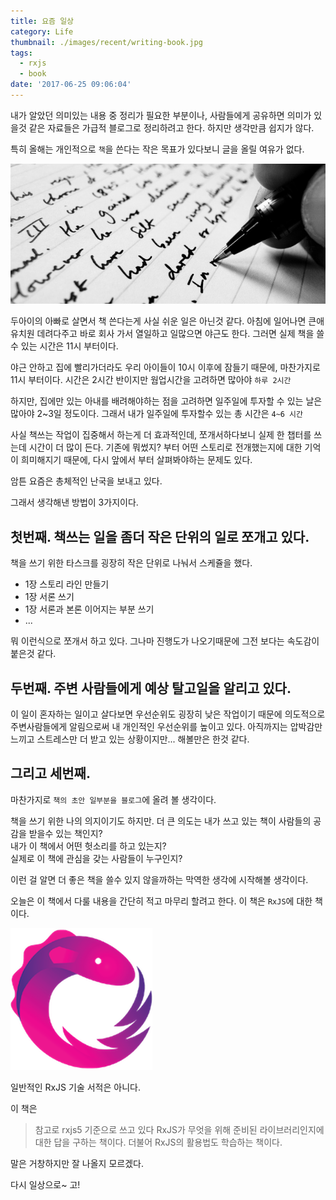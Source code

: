 ```yaml
---
title: 요즘 일상
category: Life
thumbnail: ./images/recent/writing-book.jpg
tags:
  - rxjs
  - book
date: '2017-06-25 09:06:04'
---
```


내가 알았던 의미있는 내용 중 정리가 필요한 부분이나, 사람들에게 공유하면 의미가 있을것 같은 자료들은 가급적 블로그로 정리하려고 한다. 하지만 생각만큼 쉽지가 않다.

특히 올해는 개인적으로 `책`을 쓴다는 작은 목표가 있다보니 글을 올릴 여유가 없다.

![](./images/recent/writing-book.jpg)

두아이의 아빠로 살면서 책 쓴다는게 사실 쉬운 일은 아닌것 같다.
아침에 일어나면 큰애 유치원 데려다주고 바로 회사 가서 열일하고
일많으면 야근도 한다.
그러면 실제 책을 쓸 수 있는 시간은 11시 부터이다.

야근 안하고 집에 빨리가더라도 우리 아이들이 10시 이후에 잠들기 때문에, 마찬가지로 11시 부터이다.
시간은 2시간 반이지만 웜업시간을 고려하면 많아야 `하루 2시간`

하지만, 집에만 있는 아내를 배려해야하는 점을 고려하면 일주일에 투자할 수 있는 날은 많아야 2~3일 정도이다.
그래서 내가 일주일에 투자할수 있는 총 시간은 `4~6 시간`

사실 책쓰는 작업이 집중해서 하는게 더 효과적인데, 쪼개서하다보니 실제 한 챕터를 쓰는데 시간이 더 많이 든다.
기존에 뭐썼지? 부터 어떤 스토리로 전개했는지에 대한 기억이 희미해지기 때문에, 다시 앞에서 부터 살펴봐야하는 문제도 있다.

암튼 요즘은 총체적인 난국을 보내고 있다.

그래서 생각해낸 방법이 3가지이다.

## 첫번째. 책쓰는 일을 좀더 작은 단위의 일로 쪼개고 있다.

책을 쓰기 위한 타스크를 굉장히 작은 단위로 나눠서 스케쥴을 했다.

- 1장 스토리 라인 만들기
- 1장 서론 쓰기
- 1장 서론과 본론 이어지는 부분 쓰기
- ...

뭐 이런식으로 쪼개서 하고 있다.
그나마 진행도가 나오기때문에 그전 보다는 속도감이 붙은것 같다.

## 두번째. 주변 사람들에게 예상 탈고일을 알리고 있다.

이 일이 혼자하는 일이고 살다보면 우선순위도 굉장히 낮은 작업이기 때문에 의도적으로 주변사람들에게 알림으로써 내 개인적인 우선순위를 높이고 있다.
아직까지는 압박감만 느끼고 스트레스만 더 받고 있는 상황이지만...
해볼만은 한것 같다.

## 그리고 세번째.

마찬가지로 `책의 초안 일부분을 블로그`에 올려 볼 생각이다.

책을 쓰기 위한 나의 의지이기도 하지만.
더 큰 의도는 내가 쓰고 있는 책이 사람들의 공감을 받을수 있는 책인지?  
내가 이 책에서 어떤 헛소리를 하고 있는지?  
실제로 이 책에 관심을 갖는 사람들이 누구인지?

이런 걸 알면 더 좋은 책을 쓸수 있지 않을까하는 막역한 생각에 시작해볼 생각이다.

오늘은 이 책에서 다룰 내용을 간단히 적고 마무리 할려고 한다.
이 책은 `RxJS`에 대한 책이다.

![](./images/recent/rxjs.png)

일반적인 RxJS 기술 서적은 아니다.

이 책은

> 참고로 rxjs5 기준으로 쓰고 있다
> RxJS가 무엇을 위해 준비된 라이브러리인지에 대한 답을 구하는 책이다. 더불어 RxJS의 활용법도 학습하는 책이다.

말은 거창하지만 잘 나올지 모르겠다.

다시 일상으로~ 고!
